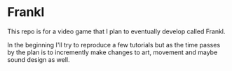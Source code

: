 # Frankl
This repo is for a video game that I plan to eventually develop called Frankl.

In the beginning I'll try to reproduce a few tutorials but
as the time passes by the plan is to incremently make changes to art, movement and maybe sound design as well.